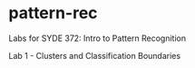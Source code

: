 # pattern-rec
Labs for SYDE 372: Intro to Pattern Recognition

Lab 1 - Clusters and Classification Boundaries
